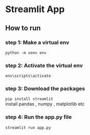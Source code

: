 # Streamlit App

## How to run 
### step 1: Make a virtual env 
``` python -m venv env ```

### step 2: Activate the virtual env
``` env\scripts\activate ```

### step 3: Download the packages 
``` pip install streamlit ```<br>
install pandas , numpy , matplotlib etc

### step 4: Run the app.py file
``` streamlit run app.py ```
